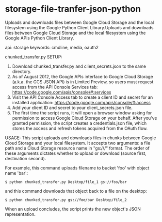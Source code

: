 storage-file-tranfer-json-python
================================

Uploads and downloads files between Google Cloud Storage and the local filesystem using the Google Python Client Library.Uploads and downloads files between Google Cloud Storage and the local
filesystem using the Google APIs Python Client Library.

api: storage
keywords: cmdline, media, oauth2

chunked_transfer.py
SETUP:
  1. Download chunked_transfer.py and client_secrets.json to the same directory.
  2. As of August 2012, the Google APIs interface to Google Cloud Storage
  (a.k.a. the GCS JSON API) is in Limited Preview, so users must request access
  from the API Console Services tab:
      <https://code.google.com/apis/console/#:services>
  3. Visit the API Console Access tab to create a client ID and secret for an
  installed application:
    <https://code.google.com/apis/console/#:access>
  4. Add your client ID and secret to your client_secrets.json file.
  5. The first time the script runs, it will open a browser window asking for
  permission to access Google Cloud Storage on your behalf. After you've
  granted permission, the script creates a credentials.json file, which stores
  the access and refresh tokens acquired from the OAuth flow.

USAGE:
  This script uploads and downloads files in chunks between Google Cloud
  Storage and your local filesystem. It accepts two arguments: a file path and
  a Cloud Storage resource name in "gs://<bucket>/<object>" format. The order
  of these arguments dictates whether to upload or download (source first,
  destination second).

  For example, this command uploads filename to bucket 'foo' with object name
  'bar':

    $ python chunked_transfer.py Desktop/file_1 gs://foo/bar

  and this command downloads that object back to a file on the desktop:

    $ python chunked_transfer.py gs://foo/bar Desktop/file_2

  When an upload concludes, the script prints the new object's JSON
  representation.

